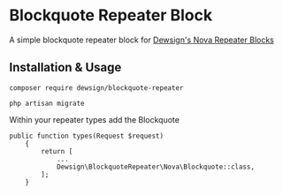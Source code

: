 # Blockquote Repeater Block

A simple blockquote repeater block for [Dewsign's Nova Repeater Blocks](https://github.com/dewsign/nova-repeater-blocks)

## Installation & Usage

`composer require dewsign/blockquote-repeater`

`php artisan migrate`

Within your repeater types add the Blockquote

```php{5}
public function types(Request $request)
    {
        return [
            ...
            Dewsign\BlockquoteRepeater\Nova\Blockquote::class,
        ];
    }
```
